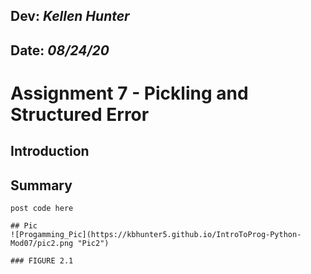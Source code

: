 ## **Dev:** *Kellen Hunter*  
## **Date:** *08/24/20*  

# Assignment 7 - Pickling and Structured Error
## Introduction
## Summary

```
post code here

## Pic
![Progamming_Pic](https://kbhunter5.github.io/IntroToProg-Python-Mod07/pic2.png "Pic2")

### FIGURE 2.1

